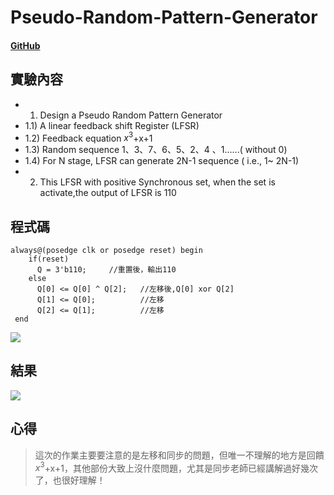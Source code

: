 # Pseudo-Random-Pattern-Generator
#### [GitHub](https://github.com/KAEDEKUKKI/Pseudo-Random-Pattern-Generator.git)
## 實驗內容
- 1) Design a Pseudo Random Pattern Generator
- 1.1) A linear feedback shift Register (LFSR)
- 1.2) Feedback equation $x^3$+x+1
- 1.3) Random sequence 1、3、7、6、5、2、4 、1......( without 0)
- 1.4) For N stage, LFSR can generate 2N-1 sequence ( i.e., 1~ 2N-1)
- 2) This LFSR with positive Synchronous set, when the set is activate,the output of LFSR is 110
## 程式碼
```verilog=5
always@(posedge clk or posedge reset) begin
    if(reset)
      Q = 3'b110;     //重置後，輸出110
    else
      Q[0] <= Q[0] ^ Q[2];   //左移後,Q[0] xor Q[2]
      Q[1] <= Q[0];          //左移
      Q[2] <= Q[1];          //左移
 end
```
![](https://i.imgur.com/kSDkuRg.png)
## 結果
![](https://i.imgur.com/dn11whQ.png)
## 心得
>這次的作業主要要注意的是左移和同步的問題，但唯一不理解的地方是回饋$x^3$+x+1，其他部份大致上沒什麼問題，尤其是同步老師已經講解過好幾次了，也很好理解！
